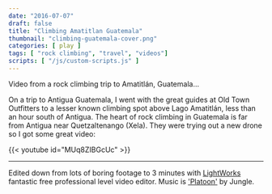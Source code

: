 ```yaml
---
date: "2016-07-07"
draft: false
title: "Climbing Amatitlan Guatemala"
thumbnail: "climbing-guatemala-cover.png"
categories: [ play ]
tags: [ "rock climbing", "travel", "videos"]
scripts: [ "/js/custom-scripts.js" ]
---
```

Video from a rock climbing trip to Amatitl&aacute;n, Guatemala...

<!--more-->

On a trip to Antigua Guatemala, I went with the great guides at Old Town Outfitters to a lesser known climbing spot above Lago Amatitl&aacute;n, less than an hour south of Antigua. The heart of rock climbing in Guatemala is far from Antigua near Quetzaltenango (Xela). They were trying out a new drone so I got some great video:

{{< youtube id="MUq8ZIBGcUc" >}}

---
Edited down from lots of boring footage to 3 minutes with [LightWorks](https://www.lwks.com/) fantastic free professional level video editor. Music is ['Platoon'](https://www.youtube.com/watch?v=9JkDzNOgO3U) by Jungle.


